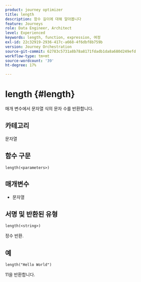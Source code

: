 ```yaml
---
product: journey optimizer
title: length
description: 함수 길이에 대해 알아봅니다
feature: Journeys
role: Data Engineer, Architect
level: Experienced
keywords: length, function, expression, 여정
exl-id: 22c32919-2936-417c-a668-4f6dbf8b759b
version: Journey Orchestration
source-git-commit: 62783c5731a8b78a8171fdadb1da8a680d249efd
workflow-type: tm+mt
source-wordcount: '39'
ht-degree: 17%

---
```


# length {#length}

매개 변수에서 문자열 식의 문자 수를 반환합니다.

## 카테고리

문자열

## 함수 구문

`length(<parameters>)`

## 매개변수

* 문자열

## 서명 및 반환된 유형

`length(<string>)`

정수 반환.

## 예

`length("Hello World")`

11을 반환합니다.
